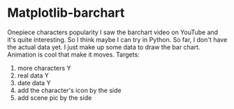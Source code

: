 # Matplotlib-barchart
Onepiece characters popularity
I saw the barchart video on YouTube and it's quite interesting. So I think maybe I can try in Python.
So far, I don't have the actual data yet. I just make up some data to draw the bar chart. Animation is cool that make it moves. 
Targets:
1. more characters Y
2. real data Y
3. date data Y
4. add the character's icon by the side
5. add scene pic by the side
